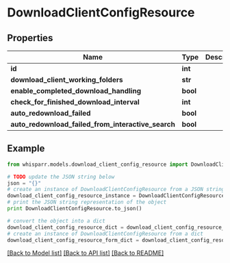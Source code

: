 # DownloadClientConfigResource


## Properties

Name | Type | Description | Notes
------------ | ------------- | ------------- | -------------
**id** | **int** |  | [optional] 
**download_client_working_folders** | **str** |  | [optional] 
**enable_completed_download_handling** | **bool** |  | [optional] 
**check_for_finished_download_interval** | **int** |  | [optional] 
**auto_redownload_failed** | **bool** |  | [optional] 
**auto_redownload_failed_from_interactive_search** | **bool** |  | [optional] 

## Example

```python
from whisparr.models.download_client_config_resource import DownloadClientConfigResource

# TODO update the JSON string below
json = "{}"
# create an instance of DownloadClientConfigResource from a JSON string
download_client_config_resource_instance = DownloadClientConfigResource.from_json(json)
# print the JSON string representation of the object
print DownloadClientConfigResource.to_json()

# convert the object into a dict
download_client_config_resource_dict = download_client_config_resource_instance.to_dict()
# create an instance of DownloadClientConfigResource from a dict
download_client_config_resource_form_dict = download_client_config_resource.from_dict(download_client_config_resource_dict)
```
[[Back to Model list]](../README.md#documentation-for-models) [[Back to API list]](../README.md#documentation-for-api-endpoints) [[Back to README]](../README.md)


